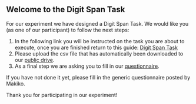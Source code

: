 ## Welcome to the Digit Span Task

For our experiment we have designed a Digit Span Task. We would like you (as one of our participant) to follow the next steps:

1. In the following link you will be instructed on the task you are about to execute, once you are finished return to this guide:
[Digit Span Task](https://github.com/veronners/DigitSpanTask/Experiment/index.html)
2. Please upload the csv file that has automatically been downloaded to our [public drive](https://drive.google.com/drive/folders/1bYz1WDabzok8fATTUIavmNcKqm6Y4vO2?usp=sharing).
3. As a final step we are asking you to fill in our [questionnaire](https://docs.google.com/forms/d/e/1FAIpQLScNc55BP2ziegi7DfQDdn1T4LDEh_auxL0jcGZCyWwoxdmmBQ/viewform?usp=sf_link).

If you have not done it yet, please fill in the generic questionnaire posted by Makiko.

Thank you for participating in our experiment!
